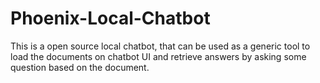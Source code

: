 # Phoenix-Local-Chatbot
This is a open source local chatbot, that can be used as a generic tool to load the documents on chatbot UI and retrieve answers by asking some question based on the document.
